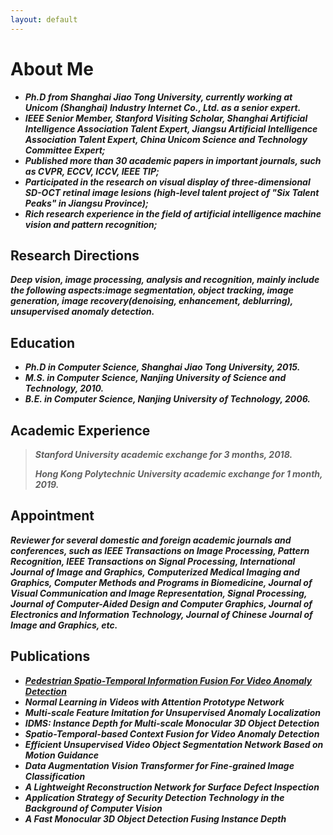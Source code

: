 ```yaml
---
layout: default
---
```



# About Me

* ***Ph.D from Shanghai Jiao Tong University, currently working at Unicom (Shanghai) Industry Internet Co., Ltd. as a senior expert.***
* ***IEEE Senior Member, Stanford Visiting Scholar, Shanghai Artificial Intelligence Association Talent Expert, Jiangsu Artificial Intelligence Association Talent Expert, China Unicom Science and Technology Committee Expert;***
* ***Published more than 30 academic papers in important journals, such as CVPR, ECCV, ICCV, IEEE TIP;***
* ***Participated in the research on visual display of three-dimensional SD-OCT retinal image lesions (high-level talent project of "Six Talent Peaks" in Jiangsu Province);***
* ***Rich research experience in the field of artificial intelligence machine vision and pattern recognition;***

## Research Directions

***Deep vision, image processing, analysis and recognition, mainly include the following aspects:image segmentation,
object tracking, image generation, image recovery(denoising, enhancement, deblurring), unsupervised anomaly detection.***

## Education

* ***Ph.D in Computer Science, Shanghai Jiao Tong University, 2015.***
* ***M.S. in Computer Science, Nanjing University of Science and Technology, 2010.***
* ***B.E. in Computer Science, Nanjing University of Technology, 2006.***

## Academic Experience

> ***Stanford University academic exchange for 3 months, 2018.***
>
> ***Hong Kong Polytechnic University academic exchange for 1 month, 2019.***

## Appointment

***Reviewer for several domestic and foreign academic journals and conferences, such as IEEE Transactions on Image Processing,
Pattern Recognition, IEEE Transactions on Signal Processing, International Journal of Image and Graphics, Computerized
Medical Imaging and Graphics, Computer Methods and Programs in Biomedicine, Journal of Visual Communication and Image
Representation, Signal Processing, Journal of Computer-Aided Design and Computer Graphics, Journal of Electronics and
Information Technology, Journal of Chinese Journal of Image and Graphics, etc.***

## Publications

* ***[Pedestrian Spatio-Temporal Information Fusion For Video Anomaly Detection](https://arxiv.org/abs/2211.10052)***
* ***Normal Learning in Videos with Attention Prototype Network***
* ***Multi-scale Feature Imitation for Unsupervised Anomaly Localization***
* ***IDMS: Instance Depth for Multi-scale Monocular 3D Object Detection***
* ***Spatio-Temporal-based Context Fusion for Video Anomaly Detection***
* ***Efficient Unsupervised Video Object Segmentation Network Based on Motion Guidance***
* ***Data Augmentation Vision Transformer for Fine-grained Image Classification***
* ***A Lightweight Reconstruction Network for Surface Defect Inspection***
* ***Application Strategy of Security Detection Technology in the Background of Computer Vision***
* ***A Fast Monocular 3D Object Detection Fusing Instance Depth***




